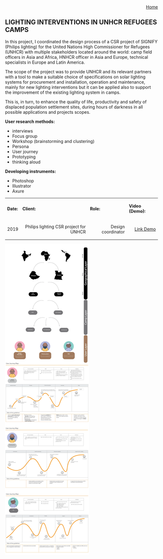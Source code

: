 <p align="right">
    <a href="https://gobrac.github.io/Portfolio/">Home </a> 
</p>

## LIGHTING INTERVENTIONS IN UNHCR REFUGEES CAMPS

In this project, I coordinated the design process of a CSR project of SIGNIFY (Philips lighting) for the United Nations High Commissioner for Refugees (UNHCR) with multiple stakeholders located around the world: camp field officers in Asia and Africa, HNHCR officer in Asia and Europe, technical specialists in Europe and Latin America.

The scope of the project was to provide UNHCR and its relevant partners with a tool to make a suitable choice of specifications on solar lighting systems for procurement and installation, operation and maintenance, mainly for new lighting interventions but it can be applied also to support the improvement of the existing lighting system in camps.

This is, in turn, to enhance the quality of life, productivity and safety of displaced population settlement sites, during hours of darkness in all possible applications and projects scopes.


**User research methods:**
<ul>
<li>interviews</li>
<li>Focus group</li></li>
<li>Workshop (brainstorming and clustering)</li>
<li>Persona</li>
<li>User journey</li>
<li>Prototyping</li>
<li>thinking aloud</li>

</ul>

**Developing instruments:**
<ul>
<li>Photoshop</li>
<li>Illustrator</li>
<li>Axure</li>
</ul>
  
  <table >
  <tr>
    <th><p align="left">Date:               </p></th>
    <th><p align="left">Client:             </p></th>
    <th><p align="left">Role:               </p></th>
    <th><p align="left">Video (Demo):       </p></th>
      <tr>
    <td><p align="right"> 2019             </p></td>
    <td><p align="right"> Philips lighting CSR project for UNHCR              </p></td>
    <td><p align="right"> Design coordinator           </p> </td>
    <td><p align="right">  <a href=" https://vimeo.com/416905873">Link Demo</a>     </p>  </td>
  </tr>
  </tr>
</table>

<img src="https://github.com/gobrac/Portfolio/blob/master/images/3vkAm3AUGNDe0r1763RD3Q.webp?raw=true"/>
